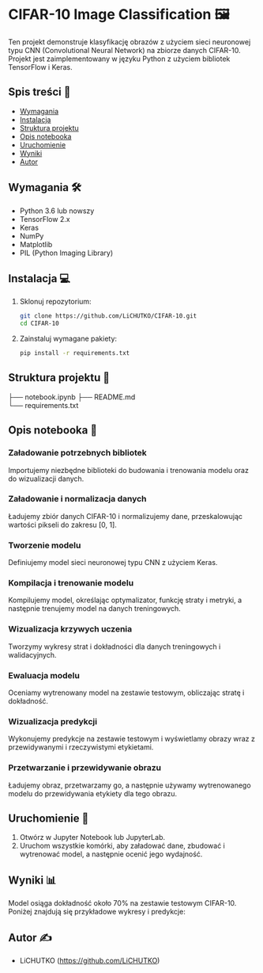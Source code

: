 # CIFAR-10 Image Classification 🖼️

Ten projekt demonstruje klasyfikację obrazów z użyciem sieci neuronowej typu CNN (Convolutional Neural Network) na zbiorze danych CIFAR-10. Projekt jest zaimplementowany w języku Python z użyciem bibliotek TensorFlow i Keras.

## Spis treści 📑
- [Wymagania](#wymagania)
- [Instalacja](#instalacja)
- [Struktura projektu](#struktura-projektu)
- [Opis notebooka](#opis-notebooka)
- [Uruchomienie](#uruchomienie)
- [Wyniki](#wyniki)
- [Autor](#autor)

## Wymagania 🛠️

- Python 3.6 lub nowszy
- TensorFlow 2.x
- Keras
- NumPy
- Matplotlib
- PIL (Python Imaging Library)

## Instalacja 💻

1. Sklonuj repozytorium:
    ```sh
    git clone https://github.com/LiCHUTKO/CIFAR-10.git
    cd CIFAR-10
    ```

2. Zainstaluj wymagane pakiety:
    ```sh
    pip install -r requirements.txt
    ```

## Struktura projektu 📂
├── notebook.ipynb 
├── README.md  
└── requirements.txt


## Opis notebooka 📓

### Załadowanie potrzebnych bibliotek

Importujemy niezbędne biblioteki do budowania i trenowania modelu oraz do wizualizacji danych.

### Załadowanie i normalizacja danych

Ładujemy zbiór danych CIFAR-10 i normalizujemy dane, przeskalowując wartości pikseli do zakresu [0, 1].

### Tworzenie modelu

Definiujemy model sieci neuronowej typu CNN z użyciem Keras.

### Kompilacja i trenowanie modelu

Kompilujemy model, określając optymalizator, funkcję straty i metryki, a następnie trenujemy model na danych treningowych.

### Wizualizacja krzywych uczenia

Tworzymy wykresy strat i dokładności dla danych treningowych i walidacyjnych.

### Ewaluacja modelu

Oceniamy wytrenowany model na zestawie testowym, obliczając stratę i dokładność.

### Wizualizacja predykcji

Wykonujemy predykcje na zestawie testowym i wyświetlamy obrazy wraz z przewidywanymi i rzeczywistymi etykietami.

### Przetwarzanie i przewidywanie obrazu

Ładujemy obraz, przetwarzamy go, a następnie używamy wytrenowanego modelu do przewidywania etykiety dla tego obrazu.

## Uruchomienie 🚀

1. Otwórz  w Jupyter Notebook lub JupyterLab.
2. Uruchom wszystkie komórki, aby załadować dane, zbudować i wytrenować model, a następnie ocenić jego wydajność.

## Wyniki 📊

Model osiąga dokładność około 70% na zestawie testowym CIFAR-10. Poniżej znajdują się przykładowe wykresy i predykcje:

## Autor ✍️

- LiCHUTKO (https://github.com/LiCHUTKO)
